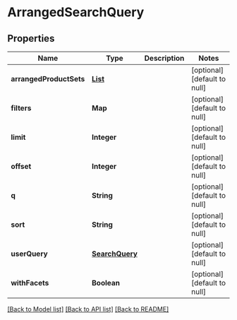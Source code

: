 # ArrangedSearchQuery
## Properties

Name | Type | Description | Notes
------------ | ------------- | ------------- | -------------
**arrangedProductSets** | [**List**](ProductSet.md) |  | [optional] [default to null]
**filters** | **Map** |  | [optional] [default to null]
**limit** | **Integer** |  | [optional] [default to null]
**offset** | **Integer** |  | [optional] [default to null]
**q** | **String** |  | [optional] [default to null]
**sort** | **String** |  | [optional] [default to null]
**userQuery** | [**SearchQuery**](SearchQuery.md) |  | [optional] [default to null]
**withFacets** | **Boolean** |  | [optional] [default to null]

[[Back to Model list]](../README.md#documentation-for-models) [[Back to API list]](../README.md#documentation-for-api-endpoints) [[Back to README]](../README.md)

